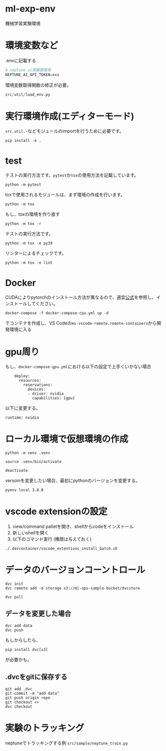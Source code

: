 # ml-exp-env
機械学習実験環境

# 環境変数など

.envに記載する

```s
# naptune.ai実験管理用
NEPTUNE_AI_API_TOKEN=xxx
```

環境変数取得関数の修正が必要。
```s
src/util/load_env.py
```

# 実行環境作成(エディターモード)

`src.util.~`などモジュールのimportを行うために必要です。

```
pip install -e .
```

# test

テストの実行方法です。`pytest`か`tox`の使用方法を記載しています。

```
python -m pytest
```

toxで使用されるモジュールは、まず環境の作成を行います。

```
python -m tox
```


もし、toxの環境を作り直す

```
python -m tox -r
```

テストの実行方法です。
```
python -m tox -e py39
```

リンターによるチェックです。
```
python -m tox -e lint
```

# Docker

 CUDAによりpytorchのインストール方法が異なるので、適宜[公式](https://pytorch.org/)を参照し、インストールしてください。

```
docker-compose -f docker-compose-cpu.yml up -d
```

でコンテナを作成し、VS Codeの`ms-vscode-remote.remote-containers`から開発環境に入る

# gpu周り

もし、`docker-compose-gpu.yml`における以下の設定で上手くいかない場合

```
    deploy:
      resources:
        reservations:
          devices:
          - driver: nvidia
            capabilities: [gpu]
```

以下に変更する。

```
runtime: nvidia
```

# ローカル環境で仮想環境の作成

```
python -m venv .venv
```

```
source .venv/bin/activate
```

```
deactivate
```

versoinを変更したい場合、最初にpythonのバージョンを変更する。
```
pyenv local 3.8.0
```

# vscode extensionの設定

1. view/command palletを開き、shellからcodeをインストール
2. 新しいshellを開く
3. 以下のコマンド実行 (権限は与えておく)

```
./.devcontainer/vscode_extentions_install_batch.sh
```

# データのバージョンコーントロール

```
dvc init
dvc remote add -d storage s3://ml-ops-sample-bucket/dvcstore

dvc pull
```

## データを変更した場合

```
dvc add data
dvc push
```

もしからしたら、
```
pip install dvc[s3]
```
が必要かも。

## .dvcをgitに保存する

```
git add .dvc
git commit -m "add data"
git push origin repo
git checkout <>
dvc checkout
```

# 実験のトラッキング

neptuneでトラッキングする例 `src/sample/neptune_train.py`